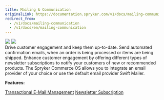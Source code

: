 ```yaml
---
title: Mailing & Communication
originalLink: https://documentation.spryker.com/v1/docs/mailing-communication
redirect_from:
  - /v1/docs/mailing-communication
  - /v1/docs/en/mailing-communication
---
```


<div class='feature-text'>
    <div class='feature-images'>
    <img class="light-mode" src="https://spryker.s3.eu-central-1.amazonaws.com/docs/Document+360/Capabilities+icons/light/Mailing+and+Communication.svg"/>
    <img class="dark-mode" src="https://spryker.s3.eu-central-1.amazonaws.com/docs/Document+360/Capabilities+icons/dark/Mailing+and+Communication.svg"/>
    </div>
    <div class="feature-text-wrap">
Drive customer engagement and keep them up-to-date. Send automated confirmation emails, when an order is being processed or items are being shipped. Enhance customer engagement by offering different types of newsletter subscriptions to notify your customers of new or recommended products. The Spryker Commerce OS allows you to integrate an email provider of your choice or use the default email provider Swift Mailer.
        </div>
</div>

**Features:**

<div>
<a class="feature-link" href="https://documentation.spryker.com/v1/docs/transactional-email-management">Transactional E-Mail Management</a>    
<a class="feature-link" href="https://documentation.spryker.com/v1/docs/newsletter-subscription">Newsletter Subscription</a>
</div>
